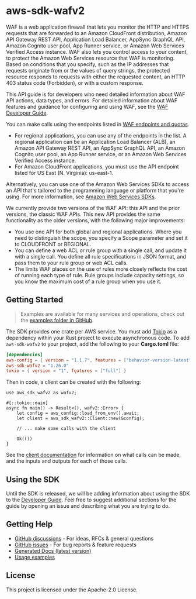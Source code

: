 # aws-sdk-wafv2

WAF is a web application firewall that lets you monitor the HTTP and HTTPS requests that are forwarded to an Amazon CloudFront distribution, Amazon API Gateway REST API, Application Load Balancer, AppSync GraphQL API, Amazon Cognito user pool, App Runner service, or Amazon Web Services Verified Access instance. WAF also lets you control access to your content, to protect the Amazon Web Services resource that WAF is monitoring. Based on conditions that you specify, such as the IP addresses that requests originate from or the values of query strings, the protected resource responds to requests with either the requested content, an HTTP 403 status code (Forbidden), or with a custom response.

This API guide is for developers who need detailed information about WAF API actions, data types, and errors. For detailed information about WAF features and guidance for configuring and using WAF, see the [WAF Developer Guide](https://docs.aws.amazon.com/waf/latest/developerguide/what-is-aws-waf.html).

You can make calls using the endpoints listed in [WAF endpoints and quotas](https://docs.aws.amazon.com/general/latest/gr/waf.html).
  - For regional applications, you can use any of the endpoints in the list. A regional application can be an Application Load Balancer (ALB), an Amazon API Gateway REST API, an AppSync GraphQL API, an Amazon Cognito user pool, an App Runner service, or an Amazon Web Services Verified Access instance.
  - For Amazon CloudFront applications, you must use the API endpoint listed for US East (N. Virginia): us-east-1.

Alternatively, you can use one of the Amazon Web Services SDKs to access an API that's tailored to the programming language or platform that you're using. For more information, see [Amazon Web Services SDKs](http://aws.amazon.com/tools/#SDKs).

We currently provide two versions of the WAF API: this API and the prior versions, the classic WAF APIs. This new API provides the same functionality as the older versions, with the following major improvements:
  - You use one API for both global and regional applications. Where you need to distinguish the scope, you specify a Scope parameter and set it to CLOUDFRONT or REGIONAL.
  - You can define a web ACL or rule group with a single call, and update it with a single call. You define all rule specifications in JSON format, and pass them to your rule group or web ACL calls.
  - The limits WAF places on the use of rules more closely reflects the cost of running each type of rule. Rule groups include capacity settings, so you know the maximum cost of a rule group when you use it.

## Getting Started

> Examples are available for many services and operations, check out the
> [examples folder in GitHub](https://github.com/awslabs/aws-sdk-rust/tree/main/examples).

The SDK provides one crate per AWS service. You must add [Tokio](https://crates.io/crates/tokio)
as a dependency within your Rust project to execute asynchronous code. To add `aws-sdk-wafv2` to
your project, add the following to your **Cargo.toml** file:

```toml
[dependencies]
aws-config = { version = "1.1.7", features = ["behavior-version-latest"] }
aws-sdk-wafv2 = "1.26.0"
tokio = { version = "1", features = ["full"] }
```

Then in code, a client can be created with the following:

```rust,no_run
use aws_sdk_wafv2 as wafv2;

#[::tokio::main]
async fn main() -> Result<(), wafv2::Error> {
    let config = aws_config::load_from_env().await;
    let client = aws_sdk_wafv2::Client::new(&config);

    // ... make some calls with the client

    Ok(())
}
```

See the [client documentation](https://docs.rs/aws-sdk-wafv2/latest/aws_sdk_wafv2/client/struct.Client.html)
for information on what calls can be made, and the inputs and outputs for each of those calls.

## Using the SDK

Until the SDK is released, we will be adding information about using the SDK to the
[Developer Guide](https://docs.aws.amazon.com/sdk-for-rust/latest/dg/welcome.html). Feel free to suggest
additional sections for the guide by opening an issue and describing what you are trying to do.

## Getting Help

* [GitHub discussions](https://github.com/awslabs/aws-sdk-rust/discussions) - For ideas, RFCs & general questions
* [GitHub issues](https://github.com/awslabs/aws-sdk-rust/issues/new/choose) - For bug reports & feature requests
* [Generated Docs (latest version)](https://awslabs.github.io/aws-sdk-rust/)
* [Usage examples](https://github.com/awslabs/aws-sdk-rust/tree/main/examples)

## License

This project is licensed under the Apache-2.0 License.

